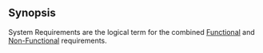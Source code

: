 
## Synopsis ##

System Requirements are the logical term for the combined [Functional](./Functional/) and [Non-Functional](./NonFunctional/) requirements.


